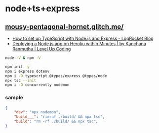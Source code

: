 # node+ts+express

## [mousy-pentagonal-hornet.glitch.me/](https://mousy-pentagonal-hornet.glitch.me/)

- [How to set up TypeScript with Node.js and Express - LogRocket Blog](https://blog.logrocket.com/how-to-set-up-node-typescript-express/)
- [Deploying a Node.js app on Heroku within Minutes | by Kanchana Ranmuthu | Level Up Coding](https://levelup.gitconnected.com/deploying-a-node-js-app-on-heroku-within-minutes-9f50a3eff2fb)

```bash
node -V & npm -V

npm init -y
npm i express dotenv
npm i -D typescript @types/express @types/node
npx tsc --init
npm i -D concurrently nodemon
```

### sample
```json
{
    "dev": "npx nodemon",
    "build___": "rimraf ./build/ && npx tsc",
    "build": "rm -rf ./build/ && npx tsc",
}
```
